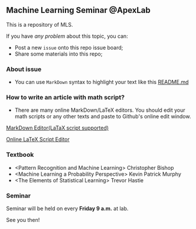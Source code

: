 ## Machine Learning Seminar @ApexLab

This is a repository of MLS.

If you have *any problem* about this topic, you can: 

* Post a new `issue` onto this repo issue board;
* Share some materials into this repo;

### About issue

* You can use `MarkDown` syntax to highlight your text like this [README.md](https://github.com/rk2900/apex-ml-seminar/blob/master/README.md)

### How to write an article with math script?

* There are many online MarkDown/LaTeX editors. You should edit your math scripts or any other texts and paste to Github's online edit window.

[MarkDown Editor(LaTaX script supported)](https://www.zybuluo.com/mdeditor)

[Online LaTeX Script Editor](http://www.codecogs.com/latex/eqneditor.php)

### Textbook

* \<Pattern Recognition and Machine Learning\> Christopher Bishop
* \<Machine Learning a Probability Perspective\> Kevin Patrick Murphy
* \<The Elements of Statistical Learning\> Trevor Hastie

### Seminar

Seminar will be held on every **Friday 9 a.m.** at lab.

See you then!